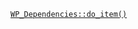 <p><code><a href="https://developer.wordpress.org/reference/classes/wp_dependencies/do_item/">WP_Dependencies::do_item()</a></code></p>
